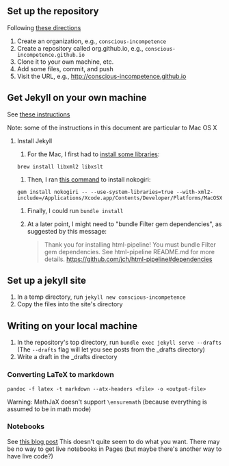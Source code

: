 ## Set up the repository

Following [these directions](https://pages.github.com/)

  1. Create an organization, e.g., `conscious-incompetence`
  2. Create a repository called org.github.io, e.g., `conscious-incompetence.github.io`
  3. Clone it to your own machine, etc.
  4. Add some files, commit, and push
  5. Visit the URL, e.g., http://conscious-incompetence.github.io

## Get Jekyll on your own machine

See [these instructions](https://help.github.com/articles/using-jekyll-with-pages/)

Note: some of the instructions in this document are particular to Mac OS X

   1. Install Jekyll
      1. For the Mac, I first had to [install some libraries](https://stackoverflow.com/questions/6277456/nokogiri-installation-fails-libxml2-is-missing):

      ```
      brew install libxml2 libxslt
      ```

      1. Then, I ran [this command](https://github.com/sparklemotion/nokogiri/issues/1099) to install nokogiri:
      ```
      gem install nokogiri -- --use-system-libraries=true --with-xml2-include=/Applications/Xcode.app/Contents/Developer/Platforms/MacOSX.platform/Developer/SDKs/MacOSX10.10.sdk/usr/include/libxml2
      ```

      1. Finally, I could run `bundle install`

      1. At a later point, I might need to "bundle Filter gem dependencies",
         as suggested by this message:
         > Thank you for installing html-pipeline!
         > You must bundle Filter gem dependencies.
         > See html-pipeline README.md for more details.
         > https://github.com/jch/html-pipeline#dependencies

## Set up a jekyll site

   1. In a temp directory, run `jekyll new conscious-incompetence`
   2. Copy the files into the site's directory

## Writing on your local machine

   1. In the repository's top directory, run `bundle exec jekyll serve --drafts` (The `--drafts` flag will let you see posts from the _drafts directory)
   1. Write a draft in the _drafts directory

### Converting LaTeX to markdown
```
pandoc -f latex -t markdown --atx-headers <file> -o <output-file>
```

Warning: MathJaX doesn't support `\ensuremath` (because everything is assumed to be in math mode)

### Notebooks
   See [this blog post](https://cscorley.github.io/2014/02/21/blogging-with-ipython-and-jekyll/)
   This doesn't quite seem to do what you want. There may be no way to get live notebooks in Pages (but maybe there's another way to have live code?)

